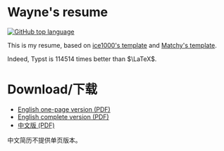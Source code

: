 # Wayne's resume

[![GitHub top language](https://img.shields.io/github/languages/top/KageyamaRuka/resume.svg)](https://github.com/KageyamaRuka/resume)

This is my resume, based on [ice1000's template](https://github.com/ice1000/resume) and [Matchy's template](https://github.com/matchy233/typst-chi-cv-template).

Indeed, Typst is 114514 times better than $\LaTeX$.

# Download/下载

+ [English one-page version (PDF)](https://github.com/KageyamaRuka/resume/releases/download/v0.2024/resume.pdf)
+ [English complete version (PDF)](https://github.com/KageyamaRuka/resume/releases/download/v0.2024/resume-elab.pdf)
+ [中文版 (PDF)](https://github.com/KageyamaRuka/resume/releases/download/v0.2024/resume-cn.pdf)

中文简历不提供单页版本。

